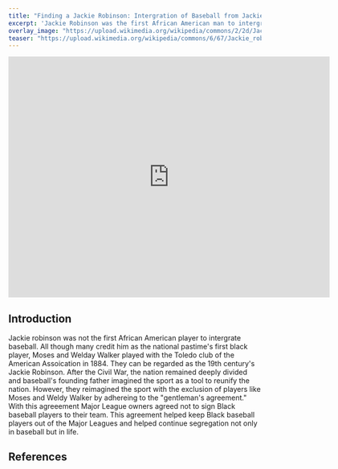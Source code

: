 ```yaml
---
title: "Finding a Jackie Robinson: Intergration of Baseball from Jackie Robinson to Hank Aaron"
excerpt: 'Jackie Robinson was the first African American man to intergrate Major League Baseball, but many tried before him and many came after him. His opening the door for African American ballplayers had tremendous but also negative impacts.'
overlay_image: "https://upload.wikimedia.org/wikipedia/commons/2/2d/Jackie_Robinson%2C_Brooklyn_Dodgers%2C_1954.jpg"
teaser: "https://upload.wikimedia.org/wikipedia/commons/6/67/Jackie_robinson_story.jpg"
---
```

<iframe src="https://www.exhibit.so/exhibits/dKMpblRlVtFVeiUT3JHB?embedded=true" width="640" height="480" allowfullscreen allow="autoplay" frameborder="0"></iframe>

## Introduction
Jackie robinson was not the first African American player to intergrate baseball. All though many credit him as the national pastime's first black player, Moses and Welday Walker played with the Toledo club of the American Assoication in 1884. They can be regarded as the 19th century's Jackie Robinson. After the Civil War, the nation remained deeply divided and baseball's founding father imagined the sport as a tool to reunify the nation. However, they reimagined the sport with the exclusion of players like Moses and Weldy Walker by adhereing to the "gentleman's agreement." With this agreeement Major League owners agreed not to sign Black baseball players to their team. This agreement helped keep Black baseball players out of the Major Leagues and helped continue segregation not only in baseball but in life.

## References

[^1]: Here is a footnote example.
[^2]: Here is another footnote example.
